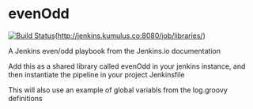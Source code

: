 # evenOdd
[![Build Status](http://localhost:8080/buildStatus/icon?job=libraries)](http://localhost:8080/job/libraries)(http://jenkins.kumulus.co:8080/job/libraries/)

A Jenkins even/odd playbook from the Jenkins.io documentation

Add this as a shared library called evenOdd in your jenkins
instance, and then instantiate the pipeline in your project Jenkinsfile

This will also use an example of global variabls from the log.groovy
definitions
